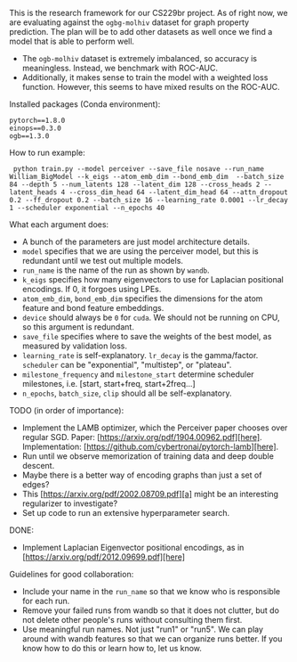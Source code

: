 This is the research framework for our CS229br project.
As of right now, we are evaluating against the `ogbg-molhiv` dataset for graph property prediction.
The plan will be to add other datasets as well once we find a model that is able to perform well.
- The `ogb-molhiv` dataset is extremely imbalanced, so accuracy is meaningless.
  Instead, we benchmark with ROC-AUC.
- Additionally, it makes sense to train the model with a weighted loss function.
However, this seems to have mixed results on the ROC-AUC.

Installed packages (Conda environment):
```
pytorch==1.8.0
einops==0.3.0
ogb==1.3.0
```
How to run example:

``
python train.py --model perceiver --save_file nosave --run_name William_BigModel --k_eigs --atom_emb_dim --bond_emb_dim  --batch_size 84 --depth 5 --num_latents 128 --latent_dim 128 --cross_heads 2 --latent_heads 4 --cross_dim_head 64 --latent_dim_head 64 --attn_dropout 0.2 --ff_dropout 0.2 --batch_size 16 --learning_rate 0.0001 --lr_decay 1 --scheduler exponential --n_epochs 40``

What each argument does:
- A bunch of the parameters are just model architecture details.
- `model` specifies that we are using the perceiver model, but this is redundant until we test out multiple models.
- `run_name` is the name of the run as shown by `wandb`.
- `k_eigs` specifies how many eigenvectors to use for Laplacian positional encodings. If 0, it forgoes using LPEs.
- `atom_emb_dim`, `bond_emb_dim` specifies the dimensions for the atom feature and bond feature embeddings.
- `device` should always be `0` for `cuda`. We should not be running on CPU, so this argument is redundant.
- `save_file` specifies where to save the weights of the best model, as measured by validation loss.
- `learning_rate` is self-explanatory. `lr_decay` is the gamma/factor. `scheduler` can be "exponential", "multistep", or "plateau".
- `milestone_frequency` and `milestone_start` determine scheduler milestones, i.e. \[start, start+freq, start+2freq...\]
- `n_epochs`, `batch_size`, `clip` should all be self-explanatory.

TODO (in order of importance):
- Implement the LAMB optimizer, which the Perceiver paper chooses over regular SGD. Paper: [https://arxiv.org/pdf/1904.00962.pdf][here]. Implementation:  [https://github.com/cybertronai/pytorch-lamb][here].
- Run until we observe memorization of training data and deep double descent.
- Maybe there is a better way of encoding graphs than just a set of edges?
- This [https://arxiv.org/pdf/2002.08709.pdf][a] might be an interesting regularizer to investigate?
- Set up code to run an extensive hyperparameter search.

DONE:

- Implement Laplacian Eigenvector positional encodings, as in [https://arxiv.org/pdf/2012.09699.pdf][here] 





Guidelines for good collaboration:
- Include your name in the `run_name` so that we know who is responsible for each run.
- Remove your failed runs from wandb so that it does not clutter, but do not delete other people's runs without consulting them first.
- Use meaningful run names. Not just "run1" or "run5". We can play around with wandb features so that we can organize runs better. If you know how to do this or learn how to, let us know.

[here]: https://arxiv.org/pdf/2012.09699.pdf
[a]: https://arxiv.org/pdf/2002.08709.pdf